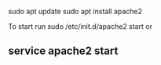 sudo apt update
sudo apt install apache2

To start run sudo /etc/init.d/apache2 start
or
## service apache2 start
